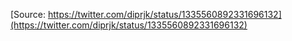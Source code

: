 [Source: https://twitter.com/diprjk/status/1335560892331696132](https://twitter.com/diprjk/status/1335560892331696132)